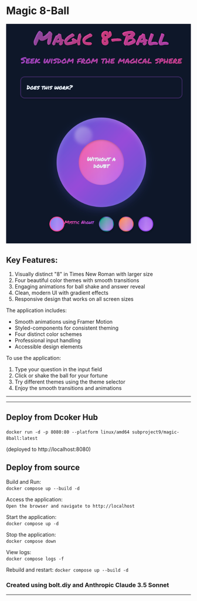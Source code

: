 # Magic 8-Ball


![alt text](https://github.com/subproject9/Magic_8-Ball/blob/main/Magic-8ball_screenshot.png?raw=true)



## Key Features:

1. Visually distinct "8" in Times New Roman with larger size
2. Four beautiful color themes with smooth transitions
3. Engaging animations for ball shake and answer reveal
4. Clean, modern UI with gradient effects
5. Responsive design that works on all screen sizes

The application includes:

- Smooth animations using Framer Motion
- Styled-components for consistent theming
- Four distinct color schemes
- Professional input handling
- Accessible design elements

To use the application:

1. Type your question in the input field
2. Click or shake the ball for your fortune
3. Try different themes using the theme selector
4. Enjoy the smooth transitions and animations


---
---

## Deploy from Dcoker Hub
`docker run -d -p 8080:80 --platform linux/amd64 subproject9/magic-8ball:latest`

(deployed to http://localhost:8080)



## Deploy from source


Build and Run:                  
`docker compose up --build -d`

Access the application:   
`Open the browser and navigate to http://localhost`

Start the application:      
`docker compose up -d`

Stop the application:    
`docker compose down`

View logs:              
`docker compose logs -f`

Rebuild and restart:
`docker compose up --build -d`


### Created using bolt.diy and Anthropic Claude 3.5 Sonnet



---


